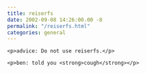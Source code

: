 ```yaml
---
title: reiserfs
date: 2002-09-08 14:26:00.00 -8
permalink: "/reiserfs.html"
categories: general
---
```

	<p>advice: Do not use reiserfs.</p>

	<p>ben: told you <strong>cough</strong></p>
